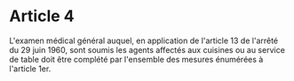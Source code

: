 # Article 4

L'examen médical général auquel, en application de l'article 13 de l'arrêté du 29 juin 1960, sont soumis les agents affectés aux cuisines ou au service de table doit être complété par l'ensemble des mesures énumérées à l'article 1er.
